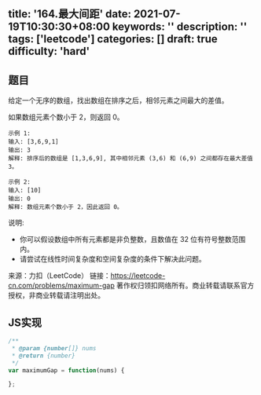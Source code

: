title: '164.最大间距'
date: 2021-07-19T10:30:30+08:00
keywords: ''
description: ''
tags: ['leetcode']
categories: []
draft: true
difficulty: 'hard'
---

## 题目

给定一个无序的数组，找出数组在排序之后，相邻元素之间最大的差值。

如果数组元素个数小于 2，则返回 0。

```
示例 1:
输入: [3,6,9,1]
输出: 3
解释: 排序后的数组是 [1,3,6,9], 其中相邻元素 (3,6) 和 (6,9) 之间都存在最大差值 3。

示例 2:
输入: [10]
输出: 0
解释: 数组元素个数小于 2，因此返回 0。
```

说明:

- 你可以假设数组中所有元素都是非负整数，且数值在 32 位有符号整数范围内。
- 请尝试在线性时间复杂度和空间复杂度的条件下解决此问题。

来源：力扣（LeetCode）
链接：https://leetcode-cn.com/problems/maximum-gap
著作权归领扣网络所有。商业转载请联系官方授权，非商业转载请注明出处。


## JS实现

```javascript
/**
 * @param {number[]} nums
 * @return {number}
 */
var maximumGap = function(nums) {

};
```
